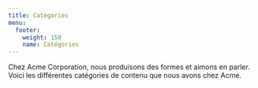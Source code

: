 ```yaml
---
title: Catégories
menu:
  footer:
    weight: 150
    name: Catégories
---
```


Chez Acme Corporation, nous produisons des formes et aimons en parler. Voici les différentes catégories de contenu que nous avons chez Acme.
